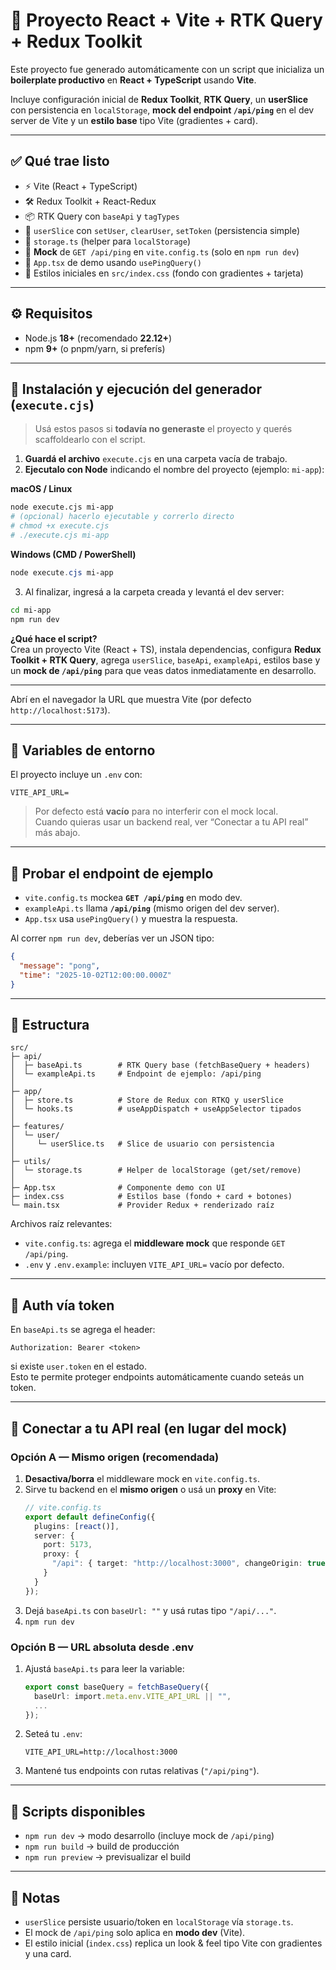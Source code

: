 # 🚀 Proyecto React + Vite + RTK Query + Redux Toolkit

Este proyecto fue generado automáticamente con un script que inicializa un **boilerplate productivo** en **React + TypeScript** usando **Vite**.

Incluye configuración inicial de **Redux Toolkit**, **RTK Query**, un **userSlice** con persistencia en `localStorage`, **mock del endpoint `/api/ping`** en el dev server de Vite y un **estilo base** tipo Vite (gradientes + card).

---

## ✅ Qué trae listo

- ⚡️ Vite (React + TypeScript)
- 🛠 Redux Toolkit + React-Redux
- 📦 RTK Query con `baseApi` y `tagTypes`
- 👤 `userSlice` con `setUser`, `clearUser`, `setToken` (persistencia simple)
- 💾 `storage.ts` (helper para `localStorage`)
- 🔌 **Mock** de `GET /api/ping` en `vite.config.ts` (solo en `npm run dev`)
- 🧩 `App.tsx` de demo usando `usePingQuery()`
- 🎨 Estilos iniciales en `src/index.css` (fondo con gradientes + tarjeta)

---

## ⚙️ Requisitos

- Node.js **18+** (recomendado **22.12+**)
- npm **9+** (o pnpm/yarn, si preferís)

---

## 🧰 Instalación y ejecución del generador (`execute.cjs`)

> Usá estos pasos si **todavía no generaste** el proyecto y querés scaffoldearlo con el script.

1. **Guardá el archivo** `execute.cjs` en una carpeta vacía de trabajo.
2. **Ejecutalo con Node** indicando el nombre del proyecto (ejemplo: `mi-app`):

**macOS / Linux**
```bash
node execute.cjs mi-app
# (opcional) hacerlo ejecutable y correrlo directo
# chmod +x execute.cjs
# ./execute.cjs mi-app
```

**Windows (CMD / PowerShell)**
```powershell
node execute.cjs mi-app
```

3. Al finalizar, ingresá a la carpeta creada y levantá el dev server:
```bash
cd mi-app
npm run dev
```

**¿Qué hace el script?**  
Crea un proyecto Vite (React + TS), instala dependencias, configura **Redux Toolkit + RTK Query**, agrega `userSlice`, `baseApi`, `exampleApi`, estilos base y un **mock de `/api/ping`** para que veas datos inmediatamente en desarrollo.

---

Abrí en el navegador la URL que muestra Vite (por defecto `http://localhost:5173`).

---

## 🌱 Variables de entorno

El proyecto incluye un `.env` con:

```
VITE_API_URL=
```

> Por defecto está **vacío** para no interferir con el mock local.  
> Cuando quieras usar un backend real, ver “Conectar a tu API real” más abajo.

---

## 🧪 Probar el endpoint de ejemplo

- `vite.config.ts` mockea **`GET /api/ping`** en modo dev.
- `exampleApi.ts` llama **`/api/ping`** (mismo origen del dev server).
- `App.tsx` usa `usePingQuery()` y muestra la respuesta.

Al correr `npm run dev`, deberías ver un JSON tipo:

```json
{
  "message": "pong",
  "time": "2025-10-02T12:00:00.000Z"
}
```

---

## 📂 Estructura

```
src/
├─ api/
│  ├─ baseApi.ts        # RTK Query base (fetchBaseQuery + headers)
│  └─ exampleApi.ts     # Endpoint de ejemplo: /api/ping
│
├─ app/
│  ├─ store.ts          # Store de Redux con RTKQ y userSlice
│  └─ hooks.ts          # useAppDispatch + useAppSelector tipados
│
├─ features/
│  └─ user/
│     └─ userSlice.ts   # Slice de usuario con persistencia
│
├─ utils/
│  └─ storage.ts        # Helper de localStorage (get/set/remove)
│
├─ App.tsx              # Componente demo con UI
├─ index.css            # Estilos base (fondo + card + botones)
└─ main.tsx             # Provider Redux + renderizado raíz
```

Archivos raíz relevantes:
- `vite.config.ts`: agrega el **middleware mock** que responde `GET /api/ping`.
- `.env` y `.env.example`: incluyen `VITE_API_URL=` vacío por defecto.

---

## 🔐 Auth vía token

En `baseApi.ts` se agrega el header:

```
Authorization: Bearer <token>
```

si existe `user.token` en el estado.  
Esto te permite proteger endpoints automáticamente cuando seteás un token.

---

## 🔀 Conectar a tu API real (en lugar del mock)

### Opción A — Mismo origen (recomendada)
1. **Desactiva/borra** el middleware mock en `vite.config.ts`.
2. Sirve tu backend en el **mismo origen** o usá un **proxy** en Vite:
   ```ts
   // vite.config.ts
   export default defineConfig({
     plugins: [react()],
     server: {
       port: 5173,
       proxy: {
         "/api": { target: "http://localhost:3000", changeOrigin: true }
       }
     }
   });
   ```
3. Dejá `baseApi.ts` con `baseUrl: ""` y usá rutas tipo `"/api/..."`.
4. `npm run dev`

### Opción B — URL absoluta desde .env
1. Ajustá `baseApi.ts` para leer la variable:
   ```ts
   export const baseQuery = fetchBaseQuery({
     baseUrl: import.meta.env.VITE_API_URL || "",
     ...
   });
   ```
2. Seteá tu `.env`:
   ```
   VITE_API_URL=http://localhost:3000
   ```
3. Mantené tus endpoints con rutas relativas (`"/api/ping"`).

---

## 🧩 Scripts disponibles

- `npm run dev` → modo desarrollo (incluye mock de `/api/ping`)
- `npm run build` → build de producción
- `npm run preview` → previsualizar el build

---

## 📌 Notas

- `userSlice` persiste usuario/token en `localStorage` vía `storage.ts`.
- El mock de `/api/ping` solo aplica en **modo dev** (Vite).
- El estilo inicial (`index.css`) replica un look & feel tipo Vite con gradientes y una card.
